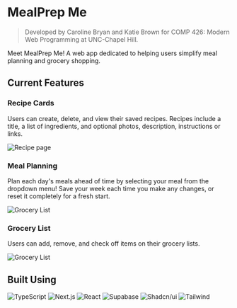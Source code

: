 # MealPrep Me

> Developed by Caroline Bryan and Katie Brown for COMP 426: Modern Web Programming at UNC-Chapel Hill.

Meet MealPrep Me! A web app dedicated to helping users simplify meal planning and grocery shopping.

## Current Features

### Recipe Cards

Users can create, delete, and view their saved recipes. Recipes include a title, a list of ingredients, and optional photos, description, instructions or links.

![Recipe page](recipe.png)


### Meal Planning

Plan each day's meals ahead of time by selecting your meal from the dropdown menu! Save your week each time you make any changes, or reset it completely for a fresh start.

![Grocery List](meal-plan.png)


### Grocery List

Users can add, remove, and check off items on their grocery lists.

![Grocery List](shopping-list.png)

## Built Using

![TypeScript](https://img.shields.io/badge/-TypeScript-05122A?style=flat&logo=typescript)
![Next.js](https://img.shields.io/badge/-Next.js-05122A?style=flat&logo=nextdotjs)
![React](https://img.shields.io/badge/-React-05122A?style=flat&logo=react)
![Supabase](https://img.shields.io/badge/-Supabase-05122A?style=flat&logo=supabase)
![Shadcn/ui](https://img.shields.io/badge/-Shadcn_UI-05122A?style=flat&logo=shadcnui)
![Tailwind](https://img.shields.io/badge/-Tailwind-05122A?style=flat&logo=tailwindcss)
